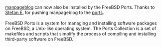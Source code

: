 <!-- title: manpageblog is now available in the FreeBSD Ports -->
<!-- meta_description: manpageblog is now also available in the FreeBSD Ports. -->
<!-- image_url: https://cdn.gyptazy.ch/images/manpageblog.jpg -->

<a href="https://github.com/gyptazy/manpageblog">manpageblog</a> can now also be installed by the FreeBSD Ports.
Thanks to <a href="https://github.com/stesser">Stefan E.</a> for pushing manpageblog to the <a href="https://www.freshports.org/www/manpageblog">ports</a>.
<br><br>
FreeBSD Ports is a system for managing and installing software packages on FreeBSD, a Unix-like operating system. The Ports
Collection is a set of makefiles and scripts that simplify the process of compiling and installing third-party software on FreeBSD.
